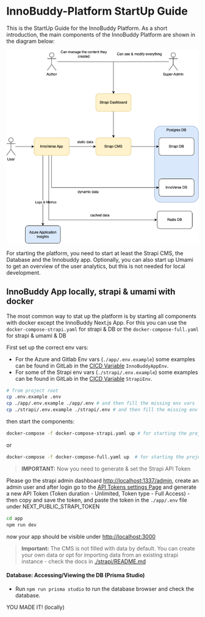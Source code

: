# InnoBuddy-Platform StartUp Guide

This is the StartUp Guide for the InnoBuddy Platform.
As a short introduction, the main components of the InnoBuddy Platform are shown in the diagram below:

![arch](./docs/innoplatform.png)

For starting the platform, you need to start at least the Strapi CMS, the Database and the Innobuddy app.
Optionally, you can also start up Umami to get an overview of the user analytics, but this is not needed for local development.

## InnoBuddy App locally, strapi & umami with docker

The most common way to stat up the platform is by starting all components with docker except the InnoBuddy Next.js App.
For this you can use the `docker-compose-strapi.yaml` for strapi & DB or the `docker-compose-full.yaml` for strapi & umami & DB

First set up the correct env vars:

- For the Azure and Gitlab Env vars (`./app/.env.example`) some examples can be found in GitLab in the [CICD Variable](***URL_REMOVED***) `InnoBuddyAppEnv`.
- For some of the Strapi env vars (`./strapi/.env.example`) some examples can be found in GitLab in the [CICD Variable](***URL_REMOVED***) `StrapiEnv`.

```bash
# from project root
cp .env.example .env
cp ./app/.env.example ./app/.env # and then fill the missing env vars
cp ./strapi/.env.example ./strapi/.env # and then fill the missing env vars
```

then start the components:

```bash
docker-compose -f docker-compose-strapi.yaml up # for starting the project with strapi
```

or

```bash
docker-compose -f docker-compose-full.yaml up  # for starting the project with strapi and umami
```

> **IMPORTANT:**
> Now you need to generate & set the Strapi API Token

Please go the strapi admin dashboard [http://localhost:1337/admin](http://localhost:1337/admin), create an admin user and after login go to the [API Tokens settings Page](http://localhost:1337/admin/settings/api-tokens) and generate a new API Token (Token duration - Unlimited, Token type - Full Access) - then copy and save the token, and paste the token in the `./app/.env` file under NEXT_PUBLIC_STRAPI_TOKEN

```bash
cd app
npm run dev
```

now your app should be visible under [http://localhost:3000](http://localhost:3000)

> **Important:**
> The CMS is not filled with data by default. You can create your own data or opt for importing data from an existing strapi instance - check the docs in [./strapi/README.md](./strapi/README.md##Export&Import)

#### Database: Accessing/Viewing the DB (Prisma Studio)

- Run `npm run prisma studio` to run the database browser and check the database.

YOU MADE IT! (locally)
